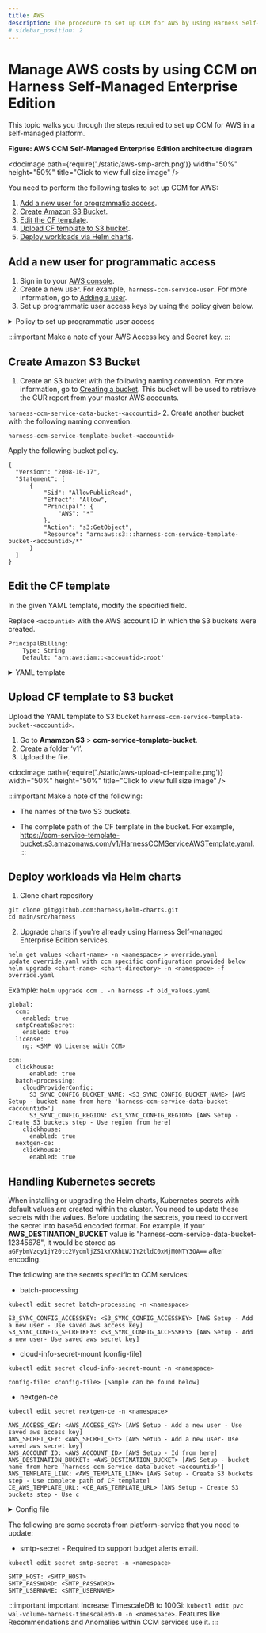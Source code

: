 ```yaml
---
title: AWS 
description: The procedure to set up CCM for AWS by using Harness Self-Managed Enterprise Edition.
# sidebar_position: 2
---
```


# Manage AWS costs by using CCM on Harness Self-Managed Enterprise Edition
This topic walks you through the steps required to set up CCM for AWS in a self-managed platform.

**Figure: AWS CCM Self-Managed Enterprise Edition architecture diagram**

<docimage path={require('./static/aws-smp-arch.png')} width="50%" height="50%" title="Click to view full size image" />

You need to perform the following tasks to set up CCM for AWS: 

1. [Add a new user for programmatic access](#add-a-new-user-for-programmatic-access).
2. [Create Amazon S3 Bucket](#create-amazon-s3-bucket).
3. [Edit the CF template](#edit-the-cf-template).
4. [Upload CF template to S3 bucket](#upload-cf-template-to-s3-bucket).
5. [Deploy workloads via Helm charts](#deploy-workloads-via-helm-charts).
   
## Add a new user for programmatic access

1. Sign in to your [AWS console](https://console.aws.amazon.com/).
2. Create a new user. For example,` harness-ccm-service-user`. For more information, go to [Adding a user](https://docs.aws.amazon.com/IAM/latest/UserGuide/id_users_create.html).
3. Set up programmatic user access keys by using the policy given below.
   
<details>

<summary> Policy to set up programmatic user access </summary>

```
{
    "Version": "2012-10-17",
    "Statement": [
        {
            "Effect": "Allow",
            "Action": [
                "pricing:GetAttributeValues",
                "pricing:GetProducts"
            ],
            "Resource": [
                "*"
            ]
        },
        {
            "Effect": "Allow",
            "Action": [
                "ec2:DescribeAvailabilityZones",
                "ec2:DescribeImages",
                "ec2:DescribeSpotPriceHistory"
            ],
            "Resource": [
                "*"
            ]
        },
        {
            "Sid": "VisualEditor0",
            "Effect": "Allow",
            "Action": [
                "s3:ListAccessPointsForObjectLambda",
                "s3:DeleteAccessPoint",
                "s3:DeleteAccessPointForObjectLambda",
                "s3:DeleteJobTagging",
                "s3:PutLifecycleConfiguration",
                "s3:PutObjectTagging",
                "s3:DeleteObject",
                "s3:CreateMultiRegionAccessPoint",
                "s3:PutAccessPointPolicyForObjectLambda",
                "s3:PutAccountPublicAccessBlock",
                "s3:GetBucketWebsite",
                "s3:PutMultiRegionAccessPointPolicy",
                "s3:DeleteStorageLensConfigurationTagging",
                "s3:GetMultiRegionAccessPoint",
                "s3:GetObjectAttributes",
                "s3:DeleteObjectVersionTagging",
                "s3:InitiateReplication",
                "s3:GetObjectLegalHold",
                "s3:GetBucketNotification",
                "s3:DeleteBucketPolicy",
                "s3:GetReplicationConfiguration",
                "s3:DescribeMultiRegionAccessPointOperation",
                "s3:PutObject",
                "s3:PutBucketNotification",
                "s3:PutObjectVersionAcl",
                "s3:PutAccessPointPublicAccessBlock",
                "s3:PutBucketObjectLockConfiguration",
                "s3:PutAccessPointPolicy",
                "s3:GetStorageLensDashboard",
                "s3:GetLifecycleConfiguration",
                "s3:GetBucketTagging",
                "s3:GetInventoryConfiguration",
                "s3:GetAccessPointPolicyForObjectLambda",
                "s3:ReplicateTags",
                "s3:ListBucket",
                "s3:AbortMultipartUpload",
                "s3:PutBucketTagging",
                "s3:UpdateJobPriority",
                "s3:DeleteBucket",
                "s3:PutBucketVersioning",
                "s3:GetMultiRegionAccessPointPolicyStatus",
                "s3:ListBucketMultipartUploads",
                "s3:PutIntelligentTieringConfiguration",
                "s3:PutMetricsConfiguration",
                "s3:PutStorageLensConfigurationTagging",
                "sts:*",
                "s3:PutObjectVersionTagging",
                "s3:GetBucketVersioning",
                "s3:GetAccessPointConfigurationForObjectLambda",
                "s3:PutInventoryConfiguration",
                "s3:ObjectOwnerOverrideToBucketOwner",
                "s3:GetStorageLensConfiguration",
                "s3:DeleteStorageLensConfiguration",
                "s3:GetAccountPublicAccessBlock",
                "s3:PutBucketWebsite",
                "s3:ListAllMyBuckets",
                "s3:PutBucketRequestPayment",
                "s3:PutObjectRetention",
                "s3:CreateAccessPointForObjectLambda",
                "s3:GetBucketCORS",
                "s3:DeleteAccessPointPolicy",
                "s3:GetObjectVersion",
                "s3:PutAnalyticsConfiguration",
                "s3:PutAccessPointConfigurationForObjectLambda",
                "s3:GetObjectVersionTagging",
                "s3:PutStorageLensConfiguration",
                "s3:CreateBucket",
                "s3:GetStorageLensConfigurationTagging",
                "s3:ReplicateObject",
                "s3:GetObjectAcl",
                "s3:GetBucketObjectLockConfiguration",
                "s3:DeleteBucketWebsite",
                "s3:GetIntelligentTieringConfiguration",
                "s3:DeleteAccessPointPolicyForObjectLambda",
                "s3:GetObjectVersionAcl",
                "s3:PutBucketAcl",
                "s3:DeleteObjectTagging",
                "s3:GetBucketPolicyStatus",
                "s3:GetObjectRetention",
                "s3:GetJobTagging",
                "s3:ListJobs",
                "s3:PutObjectLegalHold",
                "s3:PutBucketCORS",
                "s3:ListMultipartUploadParts",
                "s3:GetObject",
                "s3:DescribeJob",
                "s3:PutBucketLogging",
                "s3:GetAnalyticsConfiguration",
                "s3:GetObjectVersionForReplication",
                "s3:GetAccessPointForObjectLambda",
                "s3:CreateAccessPoint",
                "s3:GetAccessPoint",
                "s3:PutAccelerateConfiguration",
                "s3:DeleteObjectVersion",
                "s3:GetBucketLogging",
                "s3:ListBucketVersions",
                "s3:RestoreObject",
                "s3:GetAccelerateConfiguration",
                "s3:GetObjectVersionAttributes",
                "s3:GetBucketPolicy",
                "s3:PutEncryptionConfiguration",
                "s3:GetEncryptionConfiguration",
                "s3:GetObjectVersionTorrent",
                "s3:GetBucketRequestPayment",
                "s3:GetAccessPointPolicyStatus",
                "s3:GetObjectTagging",
                "s3:GetBucketOwnershipControls",
                "s3:GetMetricsConfiguration",
                "s3:PutObjectAcl",
                "s3:GetBucketPublicAccessBlock",
                "s3:PutBucketPublicAccessBlock",
                "s3:GetMultiRegionAccessPointPolicy",
                "s3:GetAccessPointPolicyStatusForObjectLambda",
                "s3:ListAccessPoints",
                "s3:PutBucketOwnershipControls",
                "s3:DeleteMultiRegionAccessPoint",
                "s3:PutJobTagging",
                "s3:ListMultiRegionAccessPoints",
                "s3:UpdateJobStatus",
                "s3:GetBucketAcl",
                "s3:BypassGovernanceRetention",
                "s3:ListStorageLensConfigurations",
                "s3:GetObjectTorrent",
                "s3:PutBucketPolicy",
                "s3:GetBucketLocation",
                "s3:GetAccessPointPolicy",
                "s3:ReplicateDelete"
            ],
            "Resource": "*"
        }
    ]
}
```

</details>

:::important
Make a note of your AWS Access key and Secret key.
:::
## Create Amazon S3 Bucket
1. Create an S3 bucket with the following naming convention. For more information, go to [Creating a bucket](https://docs.aws.amazon.com/AmazonS3/latest/userguide/create-bucket-overview.html). This bucket will be used to retrieve the CUR report from your master AWS accounts.

  `harness-ccm-service-data-bucket-<accountid>`
2. Create another bucket with the following naming convention.

  `harness-ccm-service-template-bucket-<accountid>`

  Apply the following bucket policy.

  ```
  {
    "Version": "2008-10-17",
    "Statement": [
        {
            "Sid": "AllowPublicRead",
            "Effect": "Allow",
            "Principal": {
                "AWS": "*"
            },
            "Action": "s3:GetObject",
            "Resource": "arn:aws:s3:::harness-ccm-service-template-bucket-<accountid>/*"
        }
    ]
}

  ```
  

## Edit the CF template 

In the given YAML template, modify the specified field.

Replace `<accountid>` with the AWS account ID in which the S3 buckets were created.

```
PrincipalBilling:
    Type: String
    Default: 'arn:aws:iam::<accountid>:root'
```


<details>
<summary>YAML template</summary>


```
AWSTemplateFormatVersion: 2010-09-09
Outputs:
  CrossAccountRoleArn:
    Value: !GetAtt 
      - HarnessCloudFormationRole
      - Arn
Parameters:
  PrincipalBilling:
    Type: String
    Default: 'arn:aws:iam::<accountid>:root'
  ExternalId:
    Type: String
  BucketName:
    Description: Leave this field blank if BillingEnabled is false
    Type: String
  RoleName:
    Type: String
    Default: HarnessCERole
    Description: "Must begin with Harness e.g., HarnessCERole, HarnessManagedRole"
    AllowedPattern: "^Harness(.*)$"
    ConstraintDescription: "Malformed input-Parameter RoleName must begin with Harness, e.g., HarnessCERole"
  LambdaExecutionRoleName:
    Type: String
    Default: HarnessCELambdaExecutionRole
    Description: "Must begin with Harness e.g., HarnessCELambdaExecutionRole"
    AllowedPattern: "^Harness(.*)$"
    ConstraintDescription: "Malformed input-Parameter RoleName must be of the pattern /^Harness(.*)$/ , e.g., HarnessCELambdaExecutionRole"
  BillingEnabled:
    Description: Whether CostAndUsage Report feature is enabled or not.
    Default: false
    Type: String
    AllowedValues: [true, false]
  EventsEnabled:
    Default: false
    Type: String
    AllowedValues: [true, false]
  OptimizationEnabled:
    Default: false
    Type: String
    AllowedValues: [true, false]
  GovernanceEnabled:
    Default: false
    Type: String
    AllowedValues: [true, false]
Conditions:
  CreatingHarnessBillingMonitoringPolicy: !Equals 
    - !Ref BillingEnabled
    - true
  CreateHarnessEventsMonitoringPolicy: !Equals 
    - !Ref EventsEnabled
    - true
  CreateHarnessOptimisationPolicy: !Equals 
    - !Ref OptimizationEnabled
    - true
  CreateHarnessGovernancePolicy: !Equals 
    - !Ref GovernanceEnabled
    - true
Resources:
  HarnessCloudFormationRole:
    Type: 'AWS::IAM::Role'
    Properties:
      RoleName: !Ref RoleName
      AssumeRolePolicyDocument:
        Version: 2012-10-17
        Statement:
          - Effect: Allow
            Principal:
              AWS:
                - !Ref PrincipalBilling 
            Action: 'sts:AssumeRole'
            Condition:
              StringEquals:
                'sts:ExternalId': !Ref ExternalId
  HarnessOptimizationLambdaExecutionRole:
    Type: 'AWS::IAM::Role'
    Condition: CreateHarnessOptimisationPolicy
    Properties:
      RoleName: !Ref LambdaExecutionRoleName
      AssumeRolePolicyDocument:
        Version: 2012-10-17
        Statement:
          - Effect: Allow
            Principal:
              Service: "lambda.amazonaws.com"
            Action: 'sts:AssumeRole'
      Path: /ce-optimization-service-role/
  HarnessGetRolePolicy:
    Type: 'AWS::IAM::ManagedPolicy'
    Properties:
      Description: Policy granting Harness Simulate Principle Policy
      PolicyDocument:
        Version: 2012-10-17
        Statement:
          - Effect: Allow
            Action:
              - 'iam:SimulatePrincipalPolicy'
            Resource:
              - !Join
                - ''
                - - 'arn:aws:iam::'
                  - !Ref AWS::AccountId
                  - ':role/'
                  - !Ref RoleName
      Roles:
        - !Ref HarnessCloudFormationRole
  HarnessEventsMonitoringPolicy:
    Type: 'AWS::IAM::ManagedPolicy'
    Condition: CreateHarnessEventsMonitoringPolicy
    Properties:
      Description: Policy granting Harness Access to Enable Event Collection
      PolicyDocument:
        Version: 2012-10-17
        Statement:
          - Effect: Allow
            Action:
                - 'ecs:ListClusters*'
                - 'ecs:DescribeClusters'
                - 'ecs:ListServices'
                - 'ecs:DescribeServices'
                - 'ecs:DescribeContainerInstances'
                - 'ecs:ListTasks'
                - 'ecs:ListContainerInstances'
                - 'ecs:DescribeTasks'
                - 'ec2:DescribeInstances*'
                - 'ec2:DescribeRegions'
                - 'cloudwatch:GetMetricData'
                - 'ec2:DescribeVolumes'
                - 'ec2:DescribeSnapshots'
                - 'rds:DescribeDBSnapshots'
                - 'rds:DescribeDBInstances'
                - 'rds:DescribeDBClusters'
                - 'rds:DescribeDBSnapshotAttributes'
                - 'ce:GetRightsizingRecommendation'
            Resource: '*'
      Roles:
        - !Ref HarnessCloudFormationRole
  HarnessBillingMonitoringPolicy:
    Type: 'AWS::IAM::ManagedPolicy'
    Condition: CreatingHarnessBillingMonitoringPolicy
    Properties:
      Description: Policy granting Harness Access to Collect Billing Data  
      PolicyDocument:
        Version: 2012-10-17
        Statement:
          - Effect: Allow
            Action:
              - 's3:GetBucketLocation'
              - 's3:ListBucket'
              - 's3:GetObject'
            Resource:
              - !Join
                - ''
                - - 'arn:aws:s3:::'
                  - !Ref BucketName
              - !Join 
                - /
                - - !Join
                    - ''
                    - - 'arn:aws:s3:::'
                      - !Ref BucketName
                  - '*'
          - Effect: Allow
            Action:
              - 's3:ListBucket'
              - 's3:PutObject'
              - 's3:PutObjectAcl'
            Resource:
              - 'arn:aws:s3:::harness-ccm-service-data-bucket-<accountid>*'
              - 'arn:aws:s3:::harness-ccm-service-data-bucket-<accountid>*/*'
          - Effect: Allow
            Action: 
              - 'cur:DescribeReportDefinitions'
              - 'organizations:Describe*'
              - 'organizations:List*'
            Resource: "*"
      Roles:
        - !Ref HarnessCloudFormationRole
  HarnessOptimsationLambdaPolicy:
    Type: 'AWS::IAM::ManagedPolicy'
    Condition: CreateHarnessOptimisationPolicy
    Properties:
      Description: Policy granting Harness Access to Enable Cost Optimisation
      PolicyDocument:
        Version: 2012-10-17
        Statement:
          - Effect: Allow
            Action:
              - 'ec2:CreateNetworkInterface'
              - 'ec2:CreateNetworkInsightsPath'
              - 'ec2:CreateNetworkInterfacePermission'
              - 'ec2:CreateNetworkAcl'
              - 'ec2:*'
              - 'ec2:CreateNetworkAclEntry'
              - 'logs:CreateLogGroup'
              - 'logs:CreateLogStream'
              - 'logs:PutLogEvents'
            Resource: "*"
      Roles:
        - !Ref HarnessOptimizationLambdaExecutionRole
  HarnessOptimisationPolicy:
    Type: 'AWS::IAM::ManagedPolicy'
    Condition: CreateHarnessOptimisationPolicy
    Properties:
      Description: Policy granting Harness Access to Enable Cost Optimisation
      PolicyDocument:
        Version: 2012-10-17
        Statement:
              - Effect: Allow
                Action:
                  - elasticloadbalancing:*
                  - ec2:StopInstances
                  - autoscaling:*
                  - ec2:Describe*
                  - iam:CreateServiceLinkedRole
                  - iam:ListInstanceProfiles
                  - iam:ListInstanceProfilesForRole
                  - iam:AddRoleToInstanceProfile
                  - iam:PassRole
                  - ec2:StartInstances
                  - ec2:*
                  - iam:GetUser
                  - ec2:ModifyInstanceAttribute
                  - iam:ListRoles
                  - acm:ListCertificates
                  - lambda:*
                  - cloudwatch:ListMetrics
                  - cloudwatch:GetMetricData
                  - route53:GetHostedZone
                  - route53:ListHostedZones
                  - route53:ListHostedZonesByName
                  - route53:ChangeResourceRecordSets
                  - route53:ListResourceRecordSets
                  - route53:GetHealthCheck
                  - route53:GetHealthCheckStatus
                  - cloudwatch:GetMetricStatistics
                  - ecs:ListClusters
                  - ecs:ListContainerInstances
                  - ecs:ListServices
                  - ecs:ListTaskDefinitions
                  - ecs:ListTasks
                  - ecs:DescribeCapacityProviders
                  - ecs:DescribeClusters
                  - ecs:DescribeContainerInstances
                  - ecs:DescribeServices
                  - ecs:DescribeTaskDefinition
                  - ecs:DescribeTasks
                  - ecs:DescribeTaskSets
                  - ecs:RunTask
                  - ecs:StopTask
                  - ecs:StartTask
                  - ecs:UpdateService
                  - rds:DescribeDBClusters
                  - rds:DescribeDBInstances
                  - rds:ListTagsForResource
                  - rds:AddTagsToResource
                  - rds:RemoveTagsFromResource
                  - rds:ModifyDBInstance
                  - rds:StartDBCluster
                  - rds:StartDBInstance
                  - rds:StopDBCluster
                  - rds:StopDBInstance
                  - s3:ListBucket
                  - s3:GetObject
                  - s3:ListAllMyBuckets
                  - s3:GetBucketLocation
                  - secretsmanager:GetSecretValue
                Resource: "*"
      Roles:
        - !Ref HarnessCloudFormationRole
  HarnessGovernancePolicy:
    Type: 'AWS::IAM::ManagedPolicy'
    Condition: CreateHarnessGovernancePolicy
    Properties:
      Description: Policy granting Harness Access to Enable policy execution
      PolicyDocument:
        Version: 2012-10-17
        Statement:
              - Effect: Allow
                Action:
                  - ec2:Describe*
                  - ec2:DeleteSnapshot
                  - ec2:DeleteVolume
                  - ec2:Get*
                  - ec2:ListImagesInRecycleBin
                  - ec2:ListSnapshotsInRecycleBin
                  - elasticbeanstalk:Check*
                  - elasticbeanstalk:Describe*
                  - elasticbeanstalk:List*
                  - elasticbeanstalk:Request*
                  - elasticbeanstalk:Retrieve*
                  - elasticbeanstalk:Validate*
                  - elasticloadbalancing:Describe*
                  - rds:Describe*
                  - rds:Download*
                  - rds:List*
                  - autoscaling-plans:Describe*
                  - autoscaling-plans:GetScalingPlanResourceForecastData
                  - autoscaling:Describe*
                  - autoscaling:GetPredictiveScalingForecast
                  - s3:DescribeJob
                  - s3:Get*
                  - s3:List* 
                Resource: "*"
      Roles:
        - !Ref HarnessCloudFormationRole

```
</details>

## Upload CF template to S3 bucket

Upload the YAML template to S3 bucket `harness-ccm-service-template-bucket-<accountid>`.
1. Go to **Amamzon S3** > **ccm-service-template-bucket**.
1. Create a folder ‘v1’.
2. Upload the file.

  <docimage path={require('./static/aws-upload-cf-tempalte.png')} width="50%" height="50%" title="Click to view full size image" />


:::important
Make a note of the following: 

- The names of the two S3 buckets.

- The complete path of the CF template in the bucket. For example, https://ccm-service-template-bucket.s3.amazonaws.com/v1/HarnessCCMServiceAWSTemplate.yaml.
:::

## Deploy workloads via Helm charts

1. Clone chart repository

```
git clone git@github.com:harness/helm-charts.git
cd main/src/harness

```
2. Upgrade charts if you're already using Harness Self-managed Enterprise Edition services.


```
helm get values <chart-name> -n <namespace> > override.yaml
update override.yaml with ccm specific configuration provided below
helm upgrade <chart-name> <chart-directory> -n <namespace> -f override.yaml
```
Example: `helm upgrade ccm . -n harness -f old_values.yaml`


```
global:
  ccm:
    enabled: true
  smtpCreateSecret:
    enabled: true
  license:
    ng: <SMP NG License with CCM>

ccm:
  clickhouse:
      enabled: true
  batch-processing:
    cloudProviderConfig:
      S3_SYNC_CONFIG_BUCKET_NAME: <S3_SYNC_CONFIG_BUCKET_NAME> [AWS Setup - bucket name from here 'harness-ccm-service-data-bucket-<accountid>']
      S3_SYNC_CONFIG_REGION: <S3_SYNC_CONFIG_REGION> [AWS Setup - Create S3 buckets step - Use region from here]
    clickhouse:
      enabled: true
  nextgen-ce:
    clickhouse:
      enabled: true
```

## Handling Kubernetes secrets

When installing or upgrading the Helm charts, Kubernetes secrets with default values are created within the cluster. You need to update these secrets with the values. Before updating the secrets, you need to convert the secret into base64 encoded format. For example, if your **AWS_DESTINATION_BUCKET** value is "harness-ccm-service-data-bucket-12345678", it would be stored as `aGFybmVzcy1jY20tc2VydmljZS1kYXRhLWJ1Y2tldC0xMjM0NTY3OA==` after encoding.

The following are the secrets specific to CCM services:

- batch-processing


```
kubectl edit secret batch-processing -n <namespace>
```

```
S3_SYNC_CONFIG_ACCESSKEY: <S3_SYNC_CONFIG_ACCESSKEY> [AWS Setup - Add a new user - Use saved aws access key]
S3_SYNC_CONFIG_SECRETKEY: <S3_SYNC_CONFIG_ACCESSKEY> [AWS Setup - Add a new user- Use saved aws secret key]
```

- cloud-info-secret-mount [config-file]


```
kubectl edit secret cloud-info-secret-mount -n <namespace>
```

```
config-file: <config-file> [Sample can be found below]
```

- nextgen-ce


```
kubectl edit secret nextgen-ce -n <namespace>
```

```
AWS_ACCESS_KEY: <AWS_ACCESS_KEY> [AWS Setup - Add a new user - Use saved aws access key]
AWS_SECRET_KEY: <AWS_SECRET_KEY> [AWS Setup - Add a new user- Use saved aws secret key]
AWS_ACCOUNT_ID: <AWS_ACCOUNT_ID> [AWS Setup - Id from here]
AWS_DESTINATION_BUCKET: <AWS_DESTINATION_BUCKET> [AWS Setup - bucket name from here 'harness-ccm-service-data-bucket-<accountid>']
AWS_TEMPLATE_LINK: <AWS_TEMPLATE_LINK> [AWS Setup - Create S3 buckets step - Use complete path of CF template]
CE_AWS_TEMPLATE_URL: <CE_AWS_TEMPLATE_URL> [AWS Setup - Create S3 buckets step - Use c
```
<details>
<summary>Config file</summary>


```
environment = "production"

debug = false

shutdownTimeout = "5s"

[config.vault]

enabled = false

address = ""

token = ""

secretPath = ""

[log]

format = "json"

level = "info"

[metrics]

enabled = true

address = ":9090"

[jaeger]

enabled = false

# Configure either collectorEndpoint or agentEndpoint.

# When both are configured collectorEndpoint will take precedence and the exporter will report directly to the collector.

collectorEndpoint = "http://localhost:14268/api/traces?format=jaeger.thrift"

agentEndpoint = "localhost:6831"

# username = ""

# password = ""

[app]

address = ":8000"

basePath = "/"

[scrape]

enabled = true

interval = "24h"

[provider.amazon]

enabled = true

# See available regions in the documentation:

# https://aws.amazon.com/about-aws/global-infrastructure/regions_az

region = "us-east-1" [AWS Setup - Region where user is set up]

# Static credentials

accessKey = "" [AWS Setup - Add a new user - Use saved aws access key]

secretKey = "" [AWS Setup - Add a new user- Use saved aws secret key]

# Shared credentials

# sharedCredentialsFile = ""

# profile = ""

# http address of a Prometheus instance that has AWS spot price metrics via banzaicloud/spot-price-exporter.

# If empty, the cloudinfo app will use current spot prices queried directly from the AWS API.

prometheusAddress = ""

# advanced configuration: change the query used to query spot price info from Prometheus.

prometheusQuery = "avg_over_time(aws_spot_current_price{region=\"%s\", product_description=\"Linux/UNIX\"}[1w])"

# Amazon pricing API credentials (optional)

# Falls back to the primary credentials.

[provider.amazon.pricing]

# See available regions in the documentation:

#  

# region = "us-east-1" [AWS Setup - Region where user is set up]

# Static credentials

# accessKey = "" [AWS Setup - Add a new user - Use saved aws access key]

# secretKey = "" [AWS Setup - Add a new user- Use saved aws secret key]

# Shared credentials

# sharedCredentialsFile = ""

# profile = ""

[provider.google]

enabled = true

# base64 encoded credentials in json format (base64 encoded content of the credential file)

# credentials = ""

credentialsFile = "/config/gcp-creds.json"

project = ""

[provider.alibaba]

enabled = false

# region = ""

# accessKey = ""

# secretKey = ""

[provider.oracle]

enabled = false

# tenancy = ""

# user = ""

# region = ""

# fingerprint = ""

# privateKey = ""

# privateKeyPassphrase = ""

# configFilePath = ""

# profile = ""

[provider.azure]

enabled = true

subscriptionId = ""

# Client credentials

clientId = ""

clientSecret = ""

tenantId = ""

[provider.digitalocean]

enabled = false

[provider.vsphere]

enabled = false

# accessToken = ""

[management]

enabled = true

address = ":8001"

[serviceloader]

serviceConfigLocation = "./configs"

serviceConfigName = "services"

format = "yaml"

[store.redis]

enabled = false

host = "localhost"

port = 6379

[store.cassandra]

enabled = false

hosts = "localhost"

port = 9042

keyspace = "cloudinfo"

table = "products"

[store.gocache]

expiration = 0

cleanupInterval = 0
```
</details>

The following are some secrets from platform-service that you need to update:

- smtp-secret - Required to support budget alerts email.


```
kubectl edit secret smtp-secret -n <namespace> 
```

```
SMTP_HOST: <SMTP_HOST>
SMTP_PASSWORD: <SMTP_PASSWORD>
SMTP_USERNAME: <SMTP_USERNAME>
```

:::important important
Increase TimescaleDB to 100Gi: `kubectl edit pvc wal-volume-harness-timescaledb-0 -n <namespace>`. Features like Recommendations and Anomalies within CCM services use it.
:::
